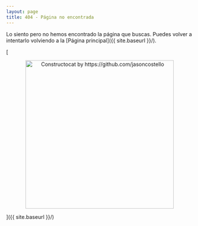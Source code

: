 ```yaml
---
layout: page
title: 404 - Página no encontrada
---
```


Lo siento pero no hemos encontrado la página que buscas. Puedes volver a intentarlo volviendo a la [Página principal]({{ site.baseurl }}/).

[<p align="center"> <img src="{{ site.baseurl }}/images/404.jpg" alt="Constructocat by https://github.com/jasoncostello" style="width: 400px;"/> </p>]({{ site.baseurl }}/)
